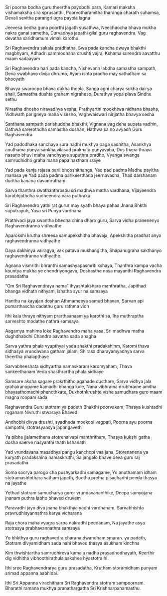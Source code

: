 Sri poorna bodha guru theertha payobdhi para,
Kamari maksha vishamaksha sira sprusanthi,
Poorvotharamitha tharanga charath suhamsa,
Devali sevitha parangri ugra payoia lagna

Jeevesa bedha guna poorthi jagath susathwa,
Neechaocha bhava mukha nakra ganai sametha,
Durvadhya japathi gilai guru raghavendra,
Vag devatha saridhamum vimali karothu

Sri Raghavendra sakala pradhatha,
Swa pada kancha dwaya bhakthi magbhyam,
Adhadri sammodhana drushti vajra,
Kshama surendra aavatthu maam sadaayam

Sri Raghavendro hari pada kancha,
Nishevann labdha samastha sampath,
Deva swabhavo divija dhrumo,
Ayam ishta pradho may sathatham sa bhooyath

Bhavya swaroopo bhava dukha thoola,
Sanga agni charya sukha dairya shali,
Samastha dushta graham nigraheso,
Durathya yopa plava Sindhu sethu

Nirastha dhosho niravadhya vesha,
Prathyarthi mookhtwa nidhana bhasha,
Vidhwath parigneya maha visesho,
Vaghwaiswari nirjjatha bhavya sesha

Santhana sampath parishuddha bhakthi,
Vignana vag deha supata vadhin,
Dathwa sarerothdha samastha doshan,
Hathwa sa no avyadh Guru Raghavendra

Yad padodhaka sanchaya sura nadhi mukhya paga sadhitha,
Asankhya anuthama punya sankha vilasad prakhata punyavaha,
Dus thapa thraya nasano bhuvi maha vandhyaya suputhra pradho,
Vyanga swanga samrudhidho graha maha papa hastham sraye

Yad pada kanja rajasa parii bhooshithanga,
Yad pad padma Madhu payitha manasa ye
Yad pada padma parikeerthana jeernavacha,
Thad darshanam duritha kanana davamrutham

Sarva thanthra swathanthrosou
sri madhwa matha vardhana,
Vijayeendra karabhjothdha
sudheendra vara puthraka

Sri Raghavendro yathi rat
gurur may syath bhaya pahaa
Jnana Bhkthi suputrayuh,
Yasa sri Punya vardhana

Prathivadi jaya swantha bhedha china dharo guru,
Sarva vidha pranenenyo Raghavendranna vidhyathe

Aparokshi krutha shreesa samupekshitha bhavaja,
Apekshitha pradhat anyo raghavendranna vidhyathe

Daya dakhinya vairagya, vak patava mukhangitha,
Shapanugraha sakthanyo raghavendranna vidhyathe.

Agnana vismrithi bhranthi samashyapasmriti kshaya,
Thanthra kampa vacha kountya mukha ye chendriyongava,
Doshasthe nasa mayanthi Raghavendra prasadatha

“Om Sri Raghavendraya nama” ihyashtakshara manthratha,
Japithad bhanga vidhath nithyam, ishatha syur na samsaya

Hanthu na kayajan doshan Athmameeya samud bhavan,
Sarvan api pumarthascha dadathu guru rathma vidh

Ithi kala thraye nithyam prarthaanaam ya karothi sa,
Iha muthraptha sarveshto modathe nathra samsaya

Aagamya mahima loke Raghavendro maha yasa,
Sri madhwa matha dughdhabdhi Chandro aavatha sada anagha

Sarva yathra phala vyapthyai yada shakthi pradakshinm,
Karomi thava sidhasya vrundavana gatham jalam,
Shirasa dharayamyadhya sarva theertha phalapthaye

Sarvabheeshata sidhyartha namaskaram karomyaham,
Thava sankeethanam Veda shasthrartha phala sidhaye

Samsare aksha sagare prakrthitho agahade dusthare,
Sarva vidhya jala grahairanupame kamadhi bhanga kule,
Nana vibhrama drubhrame amitha bhayasthomadhi phenothkate,
Dukhothkrushte vishe samudhara guro maam magna roopam sada

Raghavendra Guru stotram ya padeth Bhakthi poorvakam,
Thasya kushtadhi roganam Nivruthi stwaraya Bhaved

Andhobhi divya drushti, syadheda mookopi vagpati,
Poorna ayu poorna sampathi, stotrasyaasya japangaveth

Ya pibhe jjalamethena stotrenaivapi manthritham,
Thasya kukshi gatha dosha saerve nasyanthi thath kshanath

Yad vrundavana masadhya pangu kanchopi vaa jana,
Storenanena ya kuryath pradakshina namaskruthi,
Sa jangalo bhave deva guru raj prasadatha

Soma soorya parogo cha pushyarkadhi samagame,
Yo anuthamam idham stotramashtothara satham japeth,
Bootha pretha pisachadhi peeda thasya na jayathe

Yethad stotram samucharya guror vrundavananthike,
Deepa samyojana jnanam puthra labho bhaved druvam

Paravadhi jayo diva jnana bhakthya yadhi vardhanam,
Sarvabhishta pravrudhisyannathra karya vicharana

Raja chora maha vyagra sarpa nakradhi peedanam,
Na jayathe asya stotrasya prabhavannathra samsaya

Yo bhkthya guru raghavedra charana dwandham smaran. ya padeth,
Stotram divyamidham sada nahi bhaved thasya asukham kinchna

Kim thwishtartha samrudhireva kamala nadha prasadhodhayath,
Keerthir dig vidhitha vibhoothirathula sakshee hyastotra hi.

Ithi sree Raghavendrarya guru prasadatha,
Krutham storamidham punyam srimad appanna aabhidai.

Ithi Sri Appanna virachitham Sri Raghavendra stotram sampoornam.
Bharathi ramana mukhya pranathargatha Sri Krishnarpanamasthu.
